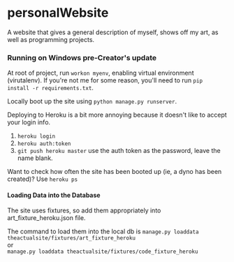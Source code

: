 # personalWebsite
A website that gives a general description of myself, shows off my art, as well as programming projects.

### Running on Windows pre-Creator's update

At root of project, run `workon myenv`, enabling virtual environment (virutalenv).
If you're not me for some reason, you'll need to run `pip install -r requirements.txt`.

Locally boot up the site using `python manage.py runserver`.

Deploying to Heroku is a bit more annoying because it doesn't like to accept your login info.
1. `heroku login`
2. `heroku auth:token`
3. `git push heroku master`
  use the auth token as the password, leave the name blank.


Want to check how often the site has been booted up (ie, a dyno has been created)?
Use `heroku ps`


#### Loading Data into the Database
The site uses fixtures, so add them appropriately into art_fixture_heroku.json file.

The command to load them into the local db is
`manage.py loaddata theactualsite/fixtures/art_fixture_heroku`  
or  
`manage.py loaddata theactualsite/fixtures/code_fixture_heroku`
